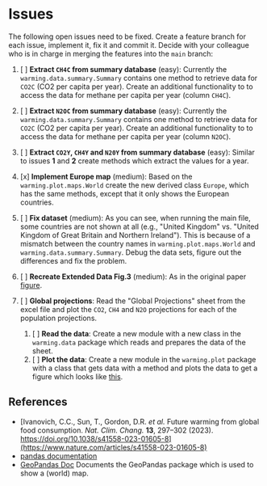 # Issues

The following open issues need to be fixed. Create a feature branch for each issue,
implement it, fix it and commit it. Decide with your colleague who is in charge in
merging the features into the `main` branch:

1. [ ] **Extract `CH4C` from summary database** (easy): Currently the `warming.data.summary.Summary` contains one
    method to retrieve data for `CO2C` (CO2 per capita per year). Create an additional functionality to
    to access the data for methane per capita per year (column `CH4C`).

2. [ ] **Extract `N2OC` from summary database** (easy): Currently the `warming.data.summary.Summary` contains one
    method to retrieve data for `CO2C` (CO2 per capita per year). Create an additional functionality to
    to access the data for methane per capita per year (column `N2OC`).

3. [ ] **Extract `CO2Y`, `CH4Y` and `N20Y` from summary database** (easy): Similar to issues **1** and **2** create
    methods which extract the values for a year.

4. [x] **Implement Europe map** (medium): Based on the `warming.plot.maps.World` create the new derived class
    `Europe`, which has the same methods, except that it only shows the European countries.

5. [ ] **Fix dataset** (medium): As you can see, when running the main file, some countries are not shown at all
    (e.g., "United Kingdom" vs. "United Kingdom of Great Britain and Northern Ireland").
    This is because of a mismatch between the country names in `warming.plot.maps.World` and
    `warming.data.summary.Summary`. Debug the data sets, figure out the differences and fix the problem.

6. [ ] **Recreate Extended Data Fig.3** (medium): As in the original paper
    [figure](https://www.nature.com/articles/s41558-023-01605-8/figures/7).

7. [ ] **Global projections**: Read the "Global Projections" sheet from the excel file and plot the
     `CO2`, `CH4` and `N2O` projections for each of the population projections.
     1. [ ] **Read the data**: Create a new module with a new class in the `warming.data` package
          which reads and prepares the data of the sheet.
     2. [ ] **Plot the data**: Create a new module in the `warming.plot` package with a class that
          gets data with a method and plots the data to get a figure which looks like
          [this](TBA).

## References

* [Ivanovich, C.C., Sun, T., Gordon, D.R. *et al.* Future warming from global food consumption.
*Nat. Clim. Chang.* **13**, 297–302 (2023).
https://doi.org/10.1038/s41558-023-01605-8](https://www.nature.com/articles/s41558-023-01605-8)
* [pandas documentation](https://pandas.pydata.org/docs/)
* [GeoPandas Doc](https://geopandas.org/en/stable/docs/user_guide/mapping.html)
  Documents the GeoPandas package which is used to show a (world) map.